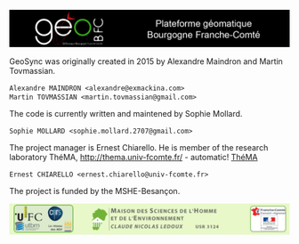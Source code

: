 ![Plateforme géomatique de Bourgogne Franche-Comté GeoBFC](images/geobfc.jpg)

GeoSync was originally created in 2015 by Alexandre Maindron and Martin Tovmassian.

    Alexandre MAINDRON <alexandre@exmackina.com>
    Martin TOVMASSIAN <martin.tovmassian@gmail.com>

The code is currently written and maintened by Sophie Mollard.

    Sophie MOLLARD <sophie.mollard.2707@gmail.com>

The project manager is Ernest Chiarello.
He is member of the research laboratory ThéMA, 
http://thema.univ-fcomte.fr/ - automatic!
[ThéMA](http://thema.univ-fcomte.fr/)

    Ernest CHIARELLO <ernest.chiarello@univ-fcomte.fr>

The project is funded by the MSHE-Besançon.

![MSHE-Besançon](images/mshe.png)

